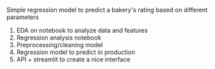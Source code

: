 Simple regression model to predict a bakery's rating based on different parameters

1. EDA on notebook to analyze data and features
2. Regression analysis notebook
3. Preprocessing/cleaning model
4. Regression model to predict in production
5. API + streamlit to create a nice interface

